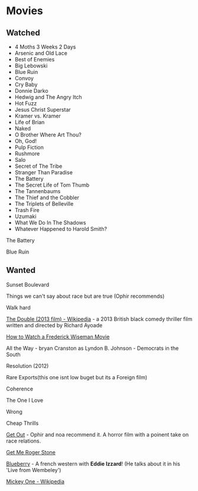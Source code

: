 # Movies

## Watched

* 4 Moths 3 Weeks 2 Days
* Arsenic and Old Lace
* Best of Enemies
* Big Lebowski
* Blue Ruin
* Convoy
* Cry Baby
* Donnie Darko
* Hedwig and The Angry Itch
* Hot Fuzz
* Jesus Christ Superstar
* Kramer vs. Kramer
* Life of Brian
* Naked 
* O Brother Where Art Thou?
* Oh, God!
* Pulp Fiction 
* Rushmore
* Salo
* Secret of The Tribe
* Stranger Than Paradise
* The Battery
* The Secret Life of Tom Thumb
* The Tannenbaums
* The Thief and the Cobbler
* The Triplets of Belleville
* Trash Fire 
* Uzumaki
* What We Do In The Shadows
* Whatever Happened to Harold Smith?

The Battery

Blue Ruin
 
## Wanted

Sunset Boulevard 

Things we can't say about race but are true (Ophir recommends)

Walk hard 

[The Double (2013 film) - Wikipedia](https://en.wikipedia.org/wiki/The_Double_(2013_film)) - a 2013 British black comedy thriller film written and directed by Richard Ayoade

[How to Watch a Frederick Wiseman Movie](https://nyti.ms/2oEWFLK)

All the Way - bryan Cranston as Lyndon B. Johnson - Democrats in the South

Resolution (2012)

Rare Exports(this one isnt low buget but its a Foreign film)

Coherence

The One I Love

Wrong

Cheap Thrills 

[Get Out](https://en.wikipedia.org/wiki/Get_Out_(film)) - Ophir and noa recommend it. A horror film with a poinent take on race relations.

[Get Me Roger Stone](https://www.theguardian.com/film/2017/may/12/get-me-roger-stone-documentary-review-donald-trump)

[Blueberry](https://en.wikipedia.org/wiki/Blueberry_(film)) - A french western with **Eddie Izzard**! (He talks about it in his 'Live from Wembeley')

[Mickey One - Wikipedia](https://en.wikipedia.org/wiki/Mickey_One)

